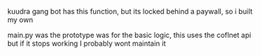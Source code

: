 kuudra gang bot has this function, but its locked behind a paywall, so i built my own

main.py was the prototype was for the basic logic, this uses the coflnet api but if it stops working I probably wont maintain it